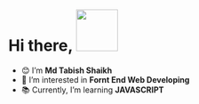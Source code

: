 <h1>Hi there, <img src="https://media.giphy.com/media/zJ3V6Ot51H8Y0/giphy.gif" width="75px"></h1>

- 😊 I’m <strong>Md Tabish Shaikh</strong>
- 👀 I’m interested in <strong>Fornt End Web Developing</strong>
- 📚 Currently, I’m learning <strong>JAVASCRIPT</strong>



<!---
<p>
<a target="_blank"><img src="https://visitor-badge.glitch.me/badge?page_id=shaikh-7abish.shaikh-7abish" alt="Vistor Badge"></a>
</p>
---->
  


<!---
shaikh7abish/shaikh7abish is a ✨ special ✨ repository because its `README.md` (this file) appears on your GitHub profile.
You can click the Preview link to take a look at your changes.
--->

